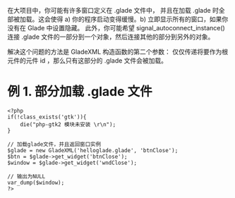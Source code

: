在大项目中，你可能有许多窗口定义在 .glade 文件中， 并且在加载 .glade 时全部被加载。这会使得 a) 你的程序启动变得缓慢。b) 立即显示所有的窗口，如果你没有在 Glade 中设置隐藏。 此外，你可能希望 signal_autoconnect_instance() 连接 .glade 文件的一部分到一个对象，然后连接其他的部分到另外的对象。

解决这个问题的方法是 GladeXML 构造函数的第二个参数： 仅仅传递将要作为根元件的元件 id ，那么只有这部分的 .glade 文件会被加载。

# 例 1. 部分加载 .glade 文件
~~~
<?php   
if(!class_exists('gtk')){       
    die("php-gtk2 模块未安装 \r\n");       
}      
  
// 加载glade文件，并且返回窗口实例   
$glade = new GladeXML('helloglade.glade', 'btnClose');   
$btn = $glade->get_widget('btnClose');   
$window = $glade->get_widget('wndClose');   

// 输出为NULL   
var_dump($window);   
?>  
~~~